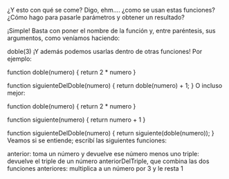 
¿Y esto con qué se come? Digo, ehm.... ¿como se usan estas funciones? ¿Cómo hago para pasarle parámetros y obtener un resultado?

¡Simple! Basta con poner el nombre de la función y, entre paréntesis, sus argumentos, como veníamos haciendo:

doble(3)
¡Y además podemos usarlas dentro de otras funciones! Por ejemplo:

function doble(numero) {
  return 2 * numero
}

function siguienteDelDoble(numero) {
   return doble(numero) + 1;
}
O incluso mejor:

function doble(numero) {
  return 2 * numero
}

function siguiente(numero) {
  return numero + 1
}

function siguienteDelDoble(numero) {
   return siguiente(doble(numero));
}
Veamos si se entiende; escribí las siguientes funciones:

anterior: toma un número y devuelve ese número menos uno
triple: devuelve el triple de un número
anteriorDelTriple, que combina las dos funciones anteriores: multiplica a un número por 3 y le resta 1